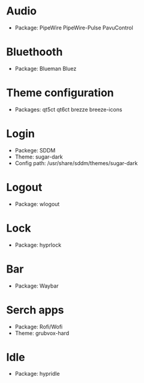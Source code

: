 # Audio
- Package: PipeWire PipeWire-Pulse PavuControl
# Bluethooth
- Package: Blueman Bluez
# Theme configuration
- Packages: qt5ct qt6ct brezze breeze-icons
# Login
- Packege: SDDM
- Theme: sugar-dark
- Config path: /usr/share/sddm/themes/sugar-dark
# Logout
- Package: wlogout
# Lock
- Package: hyprlock
# Bar
- Package: Waybar
# Serch apps
- Package: Rofi/Wofi
- Theme: grubvox-hard
# Idle
- Package: hypridle